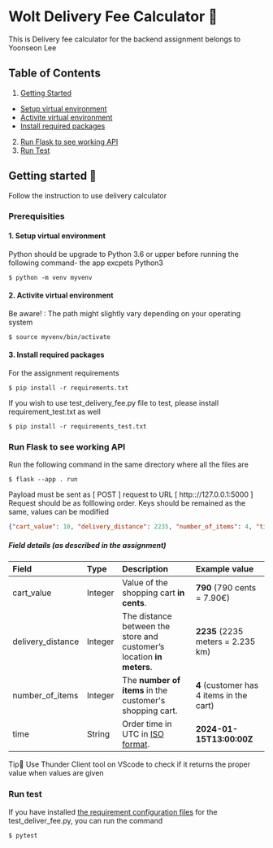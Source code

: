 # Wolt Delivery Fee Calculator 🛒

This is Delivery fee calculator for the backend assignment belongs to Yoonseon Lee

## Table of Contents
1. [Getting Started](#getting_started)
- [Setup virtual environment](#1-setup-virtual-environment)
- [Activite virtual environment](#2-activite-virtual-environment)
- [Install required packages](#3-install-required-packages)
2. [Run Flask to see working API](#run_flask)
3. [Run Test](#run_test)

## Getting started 🏁 <a name = "getting_started"></a>
Follow the instruction to use delivery calculator 

### Prerequisities

#### 1\. Setup virtual environment
Python should be upgrade to Python 3.6 or upper before running the following command- the app excpets Python3
```
$ python -m venv myvenv
```
#### 2\. Activite virtual environment 
Be aware! : The path might slightly vary depending on your operating system
```
$ source myvenv/bin/activate
```
#### 3\. Install required packages
For the assignment requirements
```
$ pip install -r requirements.txt
```
If you wish to use test_delivery_fee.py file to test, please install requirement_test.txt as well
```
$ pip install -r requirements_test.txt
```
### Run Flask to see working API <a name = "run_flask"></a>

Run the following command in the same directory where all the files are
```
$ flask --app . run
```
Payload must be sent as [ POST ] request to URL [ http:://127.0.0.1:5000 ] <br />
Request should be as folllowing order. Keys should be remained as the same, values can be modified
```json
{"cart_value": 10, "delivery_distance": 2235, "number_of_items": 4, "time": "2024-01-15T13:00:00Z"}
```
##### Field details (as described in the assignment)

| Field             | Type  | Description                                                               | Example value                             |
|:---               |:---   |:---                                                                       |:---                                       |
|cart_value         |Integer|Value of the shopping cart __in cents__.                                   |__790__ (790 cents = 7.90€)                |
|delivery_distance  |Integer|The distance between the store and customer’s location __in meters__.      |__2235__ (2235 meters = 2.235 km)          |
|number_of_items    |Integer|The __number of items__ in the customer's shopping cart.                   |__4__ (customer has 4 items in the cart)   |
|time               |String |Order time in UTC in [ISO format](https://en.wikipedia.org/wiki/ISO_8601). |__2024-01-15T13:00:00Z__                   |

Tip🔧 Use Thunder Client tool on VScode to check if it returns the proper value when values are given

### Run test <a name = "run_test"></a>

If you have installed [the requirement configuration files](#3-install-required-packages) for the test_deliver_fee.py, you can run the command
```
$ pytest
```